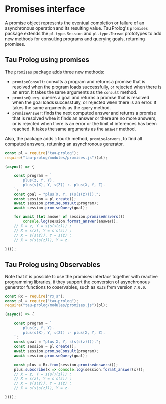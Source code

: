 # Promises interface

A promise object represents the eventual completion or failure of an asynchronous operation and its resulting value. Tau Prolog's `promises` package extends the `pl.type.Session` and `pl.type.Thread` prototypes to add new methods for consulting programs and querying goals, returning promises. 

## Tau Prolog using promises 

The `promises` package adds three new methods:

* `promiseConsult`: consults a program and returns a promise that is resolved when the program loads successfully, or rejected when there is an error. It takes the same arguments as the `consult` method.
* `promiseQuery`: queries a goal and returns a promise that is resolved when the goal loads successfully, or rejected when there is an error. It takes the same arguments as the `query` method.
* `promiseAnswer`: finds the next computed answer and returns a promise that is resolved when it finds an answer or there are no more answers, or is rejected when there is an error or the limit of inferences has been reached. It takes the same arguments as the `answer` method.

Also, the package adds a fourth method, `promiseAsnwers`, to find all computed answers, returning an asynchronous generator.

```javascript
const pl = require("tau-prolog");
require("tau-prolog/modules/promises.js")(pl);

(async() => {

    const program = `
        plus(z, Y, Y).
        plus(s(X), Y, s(Z)) :- plus(X, Y, Z).
    `;
    const goal = "plus(X, Y, s(s(s(z)))).";
    const session = pl.create();
    await session.promiseConsult(program);
    await session.promiseQuery(goal);

    for await (let answer of session.promiseAnswers())
        console.log(session.format_answer(answer));
    // X = z, Y = s(s(s(z))) ;
    // X = s(z), Y = s(s(z)) ;
    // X = s(s(z)), Y = s(z) ;
    // X = s(s(s(z))), Y = z.

})();
```

## Tau Prolog using Observables

Note that it is possible to use the promises interface together with reactive programming libraries, if they support the conversion of asynchronous generator functions to observables, such as `RxJS` from version `7.0.0`.

```javascript
const Rx = require("rxjs");
const pl = require("tau-prolog");
require("tau-prolog/modules/promises.js")(pl);

(async() => {

    const program = `
        plus(z, Y, Y).
        plus(s(X), Y, s(Z)) :- plus(X, Y, Z).
    `;
    const goal = "plus(X, Y, s(s(s(z)))).";
    const session = pl.create();
    await session.promiseConsult(program);
    await session.promiseQuery(goal);

    const plus = Rx.from(session.promiseAnswers());
    plus.subscribe(x => console.log(session.format_answer(x)));
    // X = z, Y = s(s(s(z))) ;
    // X = s(z), Y = s(s(z)) ;
    // X = s(s(z)), Y = s(z) ;
    // X = s(s(s(z))), Y = z.

})();
```